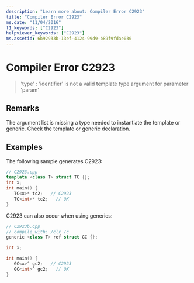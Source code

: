 ```yaml
---
description: "Learn more about: Compiler Error C2923"
title: "Compiler Error C2923"
ms.date: "11/04/2016"
f1_keywords: ["C2923"]
helpviewer_keywords: ["C2923"]
ms.assetid: 6b92933b-13ef-4124-99d9-b89f9fdae030
---
```

# Compiler Error C2923

> 'type' : 'identifier' is not a valid template type argument for parameter 'param'

## Remarks

The argument list is missing a type needed to instantiate the template or generic. Check the template or generic declaration.

## Examples

The following sample generates C2923:

```cpp
// C2923.cpp
template <class T> struct TC {};
int x;
int main() {
   TC<x>* tc2;   // C2923
   TC<int>* tc2;   // OK
}
```

C2923 can also occur when using generics:

```cpp
// C2923b.cpp
// compile with: /clr /c
generic <class T> ref struct GC {};

int x;

int main() {
   GC<x>^ gc2;   // C2923
   GC<int>^ gc2;   // OK
}
```

